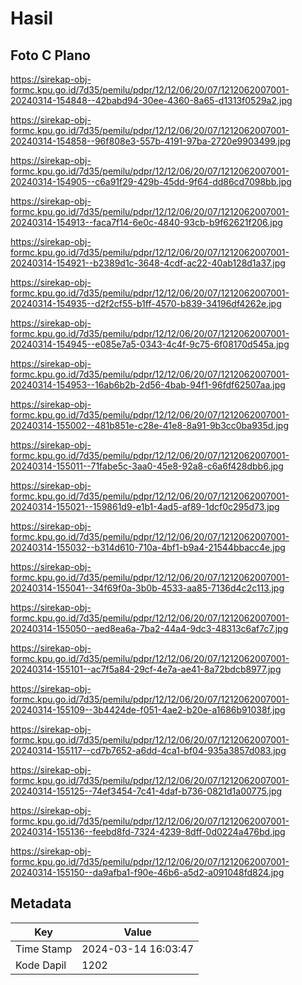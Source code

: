 # Hasil

## Foto C Plano

https://sirekap-obj-formc.kpu.go.id/7d35/pemilu/pdpr/12/12/06/20/07/1212062007001-20240314-154848--42babd94-30ee-4360-8a65-d1313f0529a2.jpg

https://sirekap-obj-formc.kpu.go.id/7d35/pemilu/pdpr/12/12/06/20/07/1212062007001-20240314-154858--96f808e3-557b-4191-97ba-2720e9903499.jpg

https://sirekap-obj-formc.kpu.go.id/7d35/pemilu/pdpr/12/12/06/20/07/1212062007001-20240314-154905--c6a91f29-429b-45dd-9f64-dd86cd7098bb.jpg

https://sirekap-obj-formc.kpu.go.id/7d35/pemilu/pdpr/12/12/06/20/07/1212062007001-20240314-154913--faca7f14-6e0c-4840-93cb-b9f62621f206.jpg

https://sirekap-obj-formc.kpu.go.id/7d35/pemilu/pdpr/12/12/06/20/07/1212062007001-20240314-154921--b2389d1c-3648-4cdf-ac22-40ab128d1a37.jpg

https://sirekap-obj-formc.kpu.go.id/7d35/pemilu/pdpr/12/12/06/20/07/1212062007001-20240314-154935--d2f2cf55-b1ff-4570-b839-34196df4262e.jpg

https://sirekap-obj-formc.kpu.go.id/7d35/pemilu/pdpr/12/12/06/20/07/1212062007001-20240314-154945--e085e7a5-0343-4c4f-9c75-6f08170d545a.jpg

https://sirekap-obj-formc.kpu.go.id/7d35/pemilu/pdpr/12/12/06/20/07/1212062007001-20240314-154953--16ab6b2b-2d56-4bab-94f1-96fdf62507aa.jpg

https://sirekap-obj-formc.kpu.go.id/7d35/pemilu/pdpr/12/12/06/20/07/1212062007001-20240314-155002--481b851e-c28e-41e8-8a91-9b3cc0ba935d.jpg

https://sirekap-obj-formc.kpu.go.id/7d35/pemilu/pdpr/12/12/06/20/07/1212062007001-20240314-155011--71fabe5c-3aa0-45e8-92a8-c6a6f428dbb6.jpg

https://sirekap-obj-formc.kpu.go.id/7d35/pemilu/pdpr/12/12/06/20/07/1212062007001-20240314-155021--159861d9-e1b1-4ad5-af89-1dcf0c295d73.jpg

https://sirekap-obj-formc.kpu.go.id/7d35/pemilu/pdpr/12/12/06/20/07/1212062007001-20240314-155032--b314d610-710a-4bf1-b9a4-21544bbacc4e.jpg

https://sirekap-obj-formc.kpu.go.id/7d35/pemilu/pdpr/12/12/06/20/07/1212062007001-20240314-155041--34f69f0a-3b0b-4533-aa85-7136d4c2c113.jpg

https://sirekap-obj-formc.kpu.go.id/7d35/pemilu/pdpr/12/12/06/20/07/1212062007001-20240314-155050--aed8ea6a-7ba2-44a4-9dc3-48313c6af7c7.jpg

https://sirekap-obj-formc.kpu.go.id/7d35/pemilu/pdpr/12/12/06/20/07/1212062007001-20240314-155101--ac7f5a84-29cf-4e7a-ae41-8a72bdcb8977.jpg

https://sirekap-obj-formc.kpu.go.id/7d35/pemilu/pdpr/12/12/06/20/07/1212062007001-20240314-155109--3b4424de-f051-4ae2-b20e-a1686b91038f.jpg

https://sirekap-obj-formc.kpu.go.id/7d35/pemilu/pdpr/12/12/06/20/07/1212062007001-20240314-155117--cd7b7652-a6dd-4ca1-bf04-935a3857d083.jpg

https://sirekap-obj-formc.kpu.go.id/7d35/pemilu/pdpr/12/12/06/20/07/1212062007001-20240314-155125--74ef3454-7c41-4daf-b736-0821d1a00775.jpg

https://sirekap-obj-formc.kpu.go.id/7d35/pemilu/pdpr/12/12/06/20/07/1212062007001-20240314-155136--feebd8fd-7324-4239-8dff-0d0224a476bd.jpg

https://sirekap-obj-formc.kpu.go.id/7d35/pemilu/pdpr/12/12/06/20/07/1212062007001-20240314-155150--da9afba1-f90e-46b6-a5d2-a091048fd824.jpg


## Metadata

| Key        | Value               |
| ---------- | ------------------- |
| Time Stamp | 2024-03-14 16:03:47 |
| Kode Dapil | 1202                |



